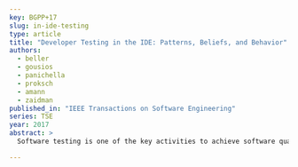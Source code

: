 ```yaml
---
key: BGPP+17
slug: in-ide-testing
type: article
title: "Developer Testing in the IDE: Patterns, Beliefs, and Behavior"
authors:
  - beller
  - gousios
  - panichella
  - proksch
  - amann
  - zaidman
published_in: "IEEE Transactions on Software Engineering"
series: TSE
year: 2017
abstract: >
  Software testing is one of the key activities to achieve software quality in practice. Despite its importance, however, we have a remarkable lack of knowledge on how developers test in real-world projects. In this paper, we report on a large-scale field study with 2,443 software engineers whose development activities we closely monitored over 2.5 years in four integrated development environments (IDEs). Our findings, which largely generalized across the studied IDEs and programming languages Java and C#, question several commonly shared assumptions and beliefs about developer testing: half of the developers in our study do not test; developers rarely run their tests in the IDE; most programming sessions end without any test execution; only once they start testing, do developers do it extensively; a quarter of test cases is responsible for three quarters of all test failures; 12% of tests show flaky behavior; Test-Driven Development (TDD) is not widely practiced; and software developers only spend a quarter of their time engineering tests, whereas they think they test half of their time. We compile these practices of loosely guiding one’s development efforts with the help of testing in an initial summary on Test-Guided Development (TGD), a behavior we argue to be closer to the development reality of most developers than TDD.

---
```

